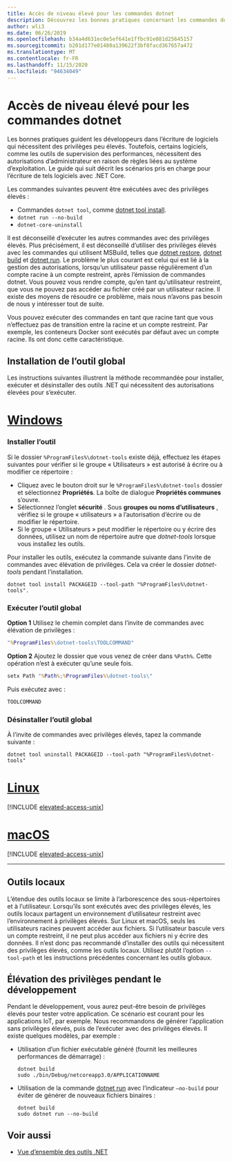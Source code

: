 ```yaml
---
title: Accès de niveau élevé pour les commandes dotnet
description: Découvrez les bonnes pratiques concernant les commandes dotnet qui nécessitent un accès de niveau élevé.
author: wli3
ms.date: 06/26/2019
ms.openlocfilehash: b34a4d631ec0e5ef641e1ffbc91e081d25645157
ms.sourcegitcommit: b201d177e01480a139622f3bf8facd367657a472
ms.translationtype: MT
ms.contentlocale: fr-FR
ms.lasthandoff: 11/15/2020
ms.locfileid: "94634049"
---
```

# <a name="elevated-access-for-dotnet-commands"></a>Accès de niveau élevé pour les commandes dotnet

Les bonnes pratiques guident les développeurs dans l’écriture de logiciels qui nécessitent des privilèges peu élevés. Toutefois, certains logiciels, comme les outils de supervision des performances, nécessitent des autorisations d’administrateur en raison de règles liées au système d’exploitation. Le guide qui suit décrit les scénarios pris en charge pour l’écriture de tels logiciels avec .NET Core.

Les commandes suivantes peuvent être exécutées avec des privilèges élevés :

- Commandes `dotnet tool`, comme [dotnet tool install](dotnet-tool-install.md).
- `dotnet run --no-build`
- `dotnet-core-uninstall`

Il est déconseillé d’exécuter les autres commandes avec des privilèges élevés. Plus précisément, il est déconseillé d’utiliser des privilèges élevés avec les commandes qui utilisent MSBuild, telles que [dotnet restore](dotnet-restore.md), [dotnet build](dotnet-build.md) et [dotnet run](dotnet-run.md). Le problème le plus courant est celui qui est lié à la gestion des autorisations, lorsqu’un utilisateur passe régulièrement d’un compte racine à un compte restreint, après l’émission de commandes dotnet. Vous pouvez vous rendre compte, qu’en tant qu’utilisateur restreint, que vous ne pouvez pas accéder au fichier créé par un utilisateur racine. Il existe des moyens de résoudre ce problème, mais nous n’avons pas besoin de nous y intéresser tout de suite.

Vous pouvez exécuter des commandes en tant que racine tant que vous n’effectuez pas de transition entre la racine et un compte restreint. Par exemple, les conteneurs Docker sont exécutés par défaut avec un compte racine. Ils ont donc cette caractéristique.

## <a name="global-tool-installation"></a>Installation de l’outil global

Les instructions suivantes illustrent la méthode recommandée pour installer, exécuter et désinstaller des outils .NET qui nécessitent des autorisations élevées pour s’exécuter.

<!-- markdownlint-disable MD025 -->

# <a name="windows"></a>[Windows](#tab/windows)

### <a name="install-the-tool"></a>Installer l’outil

Si le dossier `%ProgramFiles%\dotnet-tools` existe déjà, effectuez les étapes suivantes pour vérifier si le groupe « Utilisateurs » est autorisé à écrire ou à modifier ce répertoire :

- Cliquez avec le bouton droit sur le `%ProgramFiles%\dotnet-tools` dossier et sélectionnez **Propriétés**. La boîte de dialogue **Propriétés communes** s’ouvre.
- Sélectionnez l’onglet **sécurité** . Sous **groupes ou noms d’utilisateurs** , vérifiez si le groupe « utilisateurs » a l’autorisation d’écrire ou de modifier le répertoire.
- Si le groupe « Utilisateurs » peut modifier le répertoire ou y écrire des données, utilisez un nom de répertoire autre que *dotnet-tools* lorsque vous installez les outils.

Pour installer les outils, exécutez la commande suivante dans l’invite de commandes avec élévation de privilèges. Cela va créer le dossier *dotnet-tools* pendant l’installation.

```dotnetcli
dotnet tool install PACKAGEID --tool-path "%ProgramFiles%\dotnet-tools".
```

### <a name="run-the-global-tool"></a>Exécuter l’outil global

**Option 1** Utilisez le chemin complet dans l’invite de commandes avec élévation de privilèges :

```cmd
"%ProgramFiles%\dotnet-tools\TOOLCOMMAND"
```

**Option 2** Ajoutez le dossier que vous venez de créer dans `%Path%`. Cette opération n’est à exécuter qu’une seule fois.

```cmd
setx Path "%Path%;%ProgramFiles%\dotnet-tools\"
```

Puis exécutez avec :

```cmd
TOOLCOMMAND
```

### <a name="uninstall-the-global-tool"></a>Désinstaller l’outil global

À l’invite de commandes avec privilèges élevés, tapez la commande suivante :

```dotnetcli
dotnet tool uninstall PACKAGEID --tool-path "%ProgramFiles%\dotnet-tools"
```

# <a name="linux"></a>[Linux](#tab/linux)

[!INCLUDE [elevated-access-unix](../../../includes/elevated-access-unix.md)]

# <a name="macos"></a>[macOS](#tab/macos)

[!INCLUDE [elevated-access-unix](../../../includes/elevated-access-unix.md)]

---

## <a name="local-tools"></a>Outils locaux

L’étendue des outils locaux se limite à l’arborescence des sous-répertoires et à l’utilisateur. Lorsqu’ils sont exécutés avec des privilèges élevés, les outils locaux partagent un environnement d’utilisateur restreint avec l’environnement à privilèges élevés. Sur Linux et macOS, seuls les utilisateurs racines peuvent accéder aux fichiers. Si l’utilisateur bascule vers un compte restreint, il ne peut plus accéder aux fichiers ni y écrire des données. Il n’est donc pas recommandé d’installer des outils qui nécessitent des privilèges élevés, comme les outils locaux. Utilisez plutôt l’option `--tool-path` et les instructions précédentes concernant les outils globaux.

## <a name="elevation-during-development"></a>Élévation des privilèges pendant le développement

Pendant le développement, vous aurez peut-être besoin de privilèges élevés pour tester votre application. Ce scénario est courant pour les applications IoT, par exemple. Nous recommandons de générer l’application sans privilèges élevés, puis de l’exécuter avec des privilèges élevés. Il existe quelques modèles, par exemple :

- Utilisation d’un fichier exécutable généré (fournit les meilleures performances de démarrage) :

   ```dotnetcli
   dotnet build
   sudo ./bin/Debug/netcoreapp3.0/APPLICATIONNAME
   ```

- Utilisation de la commande [dotnet run](dotnet-run.md) avec l’indicateur `—no-build` pour éviter de générer de nouveaux fichiers binaires :

   ```dotnetcli
   dotnet build
   sudo dotnet run --no-build
   ```

## <a name="see-also"></a>Voir aussi

- [Vue d’ensemble des outils .NET](global-tools.md)
